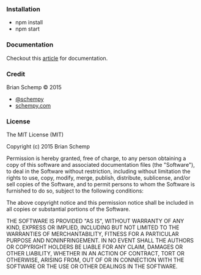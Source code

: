 ### Installation
* npm install
* npm start

### Documentation
Checkout this [article](https://schempy.com/2017/11/07/autogenerate_unit_test_boilerplate_part_1/) for documentation.

### Credit
Brian Schemp &copy; 2015

* [@schempy](https://twitter.com/schempy)
* [schempy.com](https://schempy.com)

### License

The MIT License (MIT)

Copyright (c) 2015 Brian Schemp

Permission is hereby granted, free of charge, to any person
obtaining a copy of this software and associated documentation
files (the "Software"), to deal in the Software without
restriction, including without limitation the rights to use,
copy, modify, merge, publish, distribute, sublicense, and/or sell
copies of the Software, and to permit persons to whom the
Software is furnished to do so, subject to the following
conditions:

The above copyright notice and this permission notice shall be
included in all copies or substantial portions of the Software.

THE SOFTWARE IS PROVIDED "AS IS", WITHOUT WARRANTY OF ANY KIND,
EXPRESS OR IMPLIED, INCLUDING BUT NOT LIMITED TO THE WARRANTIES
OF MERCHANTABILITY, FITNESS FOR A PARTICULAR PURPOSE AND
NONINFRINGEMENT. IN NO EVENT SHALL THE AUTHORS OR COPYRIGHT
HOLDERS BE LIABLE FOR ANY CLAIM, DAMAGES OR OTHER LIABILITY,
WHETHER IN AN ACTION OF CONTRACT, TORT OR OTHERWISE, ARISING
FROM, OUT OF OR IN CONNECTION WITH THE SOFTWARE OR THE USE OR
OTHER DEALINGS IN THE SOFTWARE.